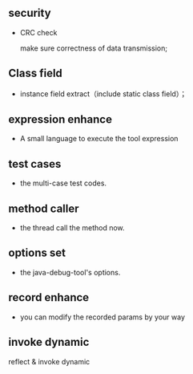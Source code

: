 ## security

* CRC check

    make sure correctness of data transmission;
    
## Class field    

* instance field extract（include static class field）； 
      
## expression enhance

* A small language to execute the tool expression 

## test cases

* the multi-case test codes.   

## method caller
* the thread call the method now.

## options set

* the java-debug-tool's options.

## record enhance
* you can modify the recorded params by your way

## invoke dynamic

reflect & invoke dynamic